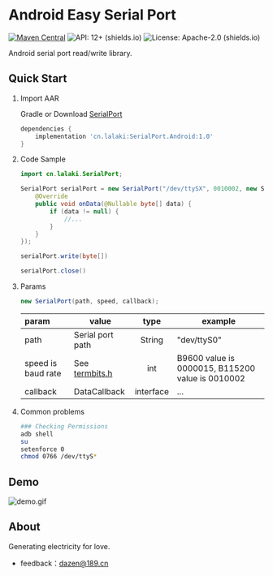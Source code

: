 ﻿# Android Easy Serial Port
[![Maven Central](https://img.shields.io/maven-central/v/cn.lalaki/SerialPort.Android.svg?label=Maven%20Central)](https://central.sonatype.com/artifact/cn.lalaki/SerialPort.Android/) ![API: 12+ (shields.io)](https://img.shields.io/badge/API-12+-green) ![License: Apache-2.0 (shields.io)](https://img.shields.io/badge/license-Apache--2.0-brightgreen)

Android serial port read/write library.

## Quick Start

1. Import AAR

    Gradle or Download [SerialPort](https://github.com/lalakii/android_easy_serial_port/releases)

    ```groovy
    dependencies {
        implementation 'cn.lalaki:SerialPort.Android:1.0'
    }
    ```


2. Code Sample

    ```java
    import cn.lalaki.SerialPort;
    
    SerialPort serialPort = new SerialPort("/dev/ttySX", 0010002, new SerialPort.DataCallback() {
        @Override
        public void onData(@Nullable byte[] data) {
            if (data != null) {
                //...
            }
        }
    });
    
    serialPort.write(byte[])
    
    serialPort.close()
    ```

3. Params

    ```java
    new SerialPort(path, speed, callback);
    ```
   
   | param           | value  |   type    | example |
   |:----------------| ----  |:---------:| ---- |
   | path            | Serial port path |  String   | "dev/ttyS0" |
   | speed is baud rate | See [termbits.h](https://github.com/torvalds/linux/blob/master/include/uapi/asm-generic/termbits.h) |  int  | B9600 value is 0000015, B115200 value is 0010002 |
   | callback        | DataCallback | interface | ... |


4. Common problems

    ```bash
    ### Checking Permissions
    adb shell
    su
    setenforce 0
    chmod 0766 /dev/ttyS*
    ```
## Demo
![demo.gif](https://cdn.jsdelivr.net/gh/lalakii/android_easy_serial_port/video/demo.gif)

## About

Generating electricity for love.

+ feedback：dazen@189.cn